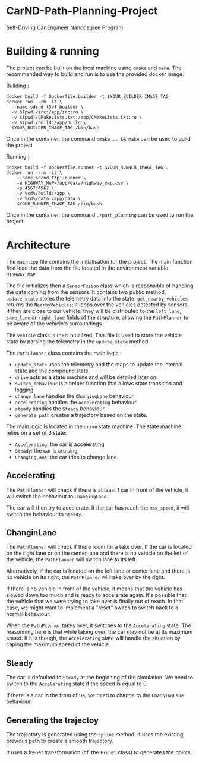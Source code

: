 # CarND-Path-Planning-Project
Self-Driving Car Engineer Nanodegree Program
   
# Building & running

The project can be built on the local machine using `cmake` and `make`. The recommended way to build and run is to use the provided docker image.

Building :
```
docker build -f Dockerfile.builder -t $YOUR_BUILDER_IMAGE_TAG
docker run --rm -it \
  --name sdcnd-t3p1-builder \
  -v $(pwd)/src:/app/src:ro \
  -v $(pwd)/CMakeLists.txt:/app/CMakeLists.txt:ro \
  -v $(pwd)/build:/app/build \
  $YOUR_BUILDER_IMAGE_TAG /bin/bash
```
Once in the container, the command `cmake .. && make` can be used to build the project

Running :
```
docker build -f Dockerfile.runner -t $YOUR_RUNNER_IMAGE_TAG .
docker run --rm -it \
    --name sdcnd-t3p1-runner \
    -e HIGHWAY_MAP=/app/data/highway_map.csv \
    -p 4567:4567 \
    -v %cd%/build:/app \
    -v %cd%/data:/app/data \
    $YOUR_RUNNER_IMAGE_TAG /bin/bash
```

Once in the container, the command `./path_planning` can be used to run the project.

# Architecture

The `main.cpp` file contains the initialisation for the project. The main function first load the data from the file located in the environment variable `HIGHWAY_MAP`.

The file initializes then a `SensorFusion` class which is responsible of handling the data coming from the sensors. It contains two public method. `update_state` stores the telemetry data into the state. `get_nearby_vehicles` returns the `NearbyVehicles`; it loops over the vehicles detected by sensors. If they are close to our vehicle, they will be distributed to the `left_lane`, `same_lane` or `right_lane` fields of the structure, allowing the `PathPlanner` to be aware of the vehicle's surroundings.

The `Vehicle` class is then initialized. This file is used to store the vehicle state by parsing the telemetry in the `update_state` method.

The `PathPlanner` class contains the main logic : 
- `update_state` uses the telemetry and the maps to update the internal state and the compound state.
- `drive` acts as a state machine and will be detailed later on.
- `switch_behaviour` is a helper function that allows state transition and logging
- `change_lane` handles the `ChangingLane` behaviour
- `accelerating` handles the `Accelerating` behaviour
- `steady` handles the `Steady` behaviour
- `generate_path` creates a trajectory based on the state.

The main logic is located in the `drive` state machine. The state machine relies on a set of 3 state:
- `Accelerating`: the car is accelerating
- `Steady`: the car is cruising
- `ChangingLane`: the car tries to change lane.

## Accelerating
The `PathPlanner` will check if there is at least 1 car in front of the vehicle, it will switch the behaviour to `ChangingLane`.

The car will then try to accelerate. If the car has reach the `max_speed`, it will switch the behaviour to `Steady`.

## ChanginLane
The `PathPlanner` will check if there room for a take over. If the car is located on the right lane or on the center lane and there is no vehicle on the left of the vehicle, the `PathPlanner` will switch lane to its left.

Alternatively, if the car is located on the left lane or center lane and there is no vehicle on its right, the `PathPlanner` will take over by the right.

If there is no vehicle in front of the vehicle, it means that the vehicle has slowed down too much and is ready to accelerate again. It's possible that the vehicle that we were trying to take over is finally out of reach. In that case, we might want to implement a "reset" switch to switch back to a normal behaviour. 

When the `PathPlanner` takes over, it switches to the `Accelerating` state. The reasonning here is that while taking over, the car may not be at its maximum speed. If it is though, the `Accelerating` state will handle the situation by caping the maximum speed of the vehicle.


## Steady
The car is defaulted to `Steady` at the beginning of the simulation. We need to switch to the `Accelerating` state if the speed is equal to 0.

If there is a car in the front of us, we need to change to the `ChangingLane` behaviour.

## Generating the trajectoy
The trajectory is generated using the `spline` method. It uses the existing previous path to create a smooth trajectory.

It uses a frenet transformation (cf. the `Frenet` class) to generates the points.


